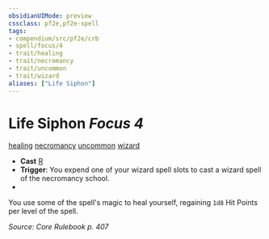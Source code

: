```yaml
---
obsidianUIMode: preview
cssclass: pf2e,pf2e-spell
tags:
- compendium/src/pf2e/crb
- spell/focus/4
- trait/healing
- trait/necromancy
- trait/uncommon
- trait/wizard
aliases: ["Life Siphon"]
---
```

# Life Siphon *Focus 4*   
[healing](healing.md "Healing Effect Trait")  [necromancy](necromancy.md "Necromancy School Trait")  [uncommon](uncommon.md "Uncommon Rarity Trait")  [wizard](Reference/Rules/Traits/wizard.md "Wizard Class Trait")  

- **Cast** [R](chapter-9-playing-the-game.md#Actions "Reaction") 
- **Trigger**: You expend one of your wizard spell slots to cast a wizard spell of the necromancy school.
- 

You use some of the spell's magic to heal yourself, regaining `1d8` Hit Points per level of the spell.

*Source: Core Rulebook p. 407*